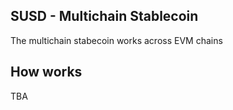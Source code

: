 ## SUSD - Multichain Stablecoin

The multichain stabecoin works across EVM chains

## How works

TBA

